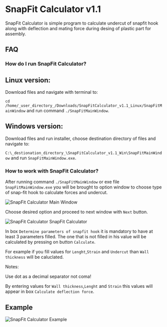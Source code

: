 SnapFit Calculator v1.1
========

SnapFit Calculator is simple program to calculate undercut
of snapfit hook along with deflection and mating force during desing of plastic part for assembly. 



FAQ
---

### How do I run SnapFit Calculator?

Linux version:
--------------
Download files and navigate with terminal to:

`cd /home/_user_directory_/Downloads/SnapFitCalculator_v1.1_Linux/SnapFitMainWindow` and run command `./SnapFitMainWindow`.

Windows version:
--------------
Download files and run installer, choose destination directory of files and navigate to:

`C:\_destionation_directory_\SnapFitCalculator_v1.1_Win\SnapFitMainWindow` and run `SnapFitMainWindow.exe`.


### How to work with SnapFit Calculator?

After running command `./SnapFitMainWindow` or exe file `SnapFitMainWindow.exe` you will be brought to option window to choose type of snap-fit hook to calculate forces and undercut.
 
![SnapFit Calculator Main Window](https://github.com/Mechanical-Python/SnapFit_Calculator/blob/master/SnapFitCalculator_v1.1/Example.png)

Choose desired option and proceed to next window with `Next` button.

![SnapFit Calculator SnapFit Calculator](https://github.com/Azzazil/SnapFit_Calculator/SnapFitCalculator_v1.1//blob/master/SnapFitCalculator.png)

In box `Determine parameters of snapfit hook` it is mandatory to have at least 3 parameters filled. The one that is not filled in his value will be calculated by pressing on button `Calculate`. 

For example if you fill values for `Lenght`,`Strain` and `Undercut` than `Wall thickness` will be caluclated. 

Notes: 

Use dot as a decimal separator not coma!

By entering values for `Wall thickness`,`Lenght` and `Strain` this values will appear in box `Calculate deflection force`.

Example
-------

![SnapFit Calculator Example](https://github.com/Azzazil/SnapFit_Calculator/SnapFitCalculator_v1.1//blob/master/Example.png)
